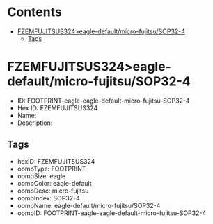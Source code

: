 



Contents
========

* [FZEMFUJITSUS324>eagle-default/micro-fujitsu/SOP32-4](#fzemfujitsus324eagle-defaultmicro-fujitsusop32-4)
	* [Tags](#tags)

# FZEMFUJITSUS324>eagle-default/micro-fujitsu/SOP32-4

- ID: FOOTPRINT-eagle-eagle-default-micro-fujitsu-SOP32-4
- Hex ID: FZEMFUJITSUS324
- Name: 
- Description: 

## Tags

- hexID: FZEMFUJITSUS324
- oompType: FOOTPRINT
- oompSize: eagle
- oompColor: eagle-default
- oompDesc: micro-fujitsu
- oompIndex: SOP32-4
- oompName: eagle-default/micro-fujitsu/SOP32-4
- oompID: FOOTPRINT-eagle-eagle-default-micro-fujitsu-SOP32-4
